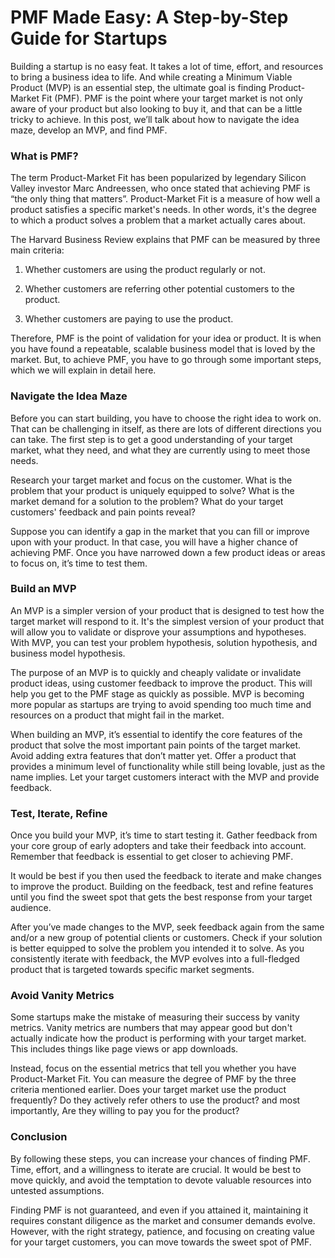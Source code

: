 # PMF Made Easy: A Step-by-Step Guide for Startups

Building a startup is no easy feat. It takes a lot of time, effort, and resources to bring a business idea to life. And while creating a Minimum Viable Product (MVP) is an essential step, the ultimate goal is finding Product-Market Fit (PMF). PMF is the point where your target market is not only aware of your product but also looking to buy it, and that can be a little tricky to achieve. In this post, we’ll talk about how to navigate the idea maze, develop an MVP, and find PMF.

### What is PMF?

The term Product-Market Fit has been popularized by legendary Silicon Valley investor Marc Andreessen, who once stated that achieving PMF is “the only thing that matters”. Product-Market Fit is a measure of how well a product satisfies a specific market's needs. In other words, it's the degree to which a product solves a problem that a market actually cares about.

The Harvard Business Review explains that PMF can be measured by three main criteria:

1. Whether customers are using the product regularly or not.

2. Whether customers are referring other potential customers to the product.

3. Whether customers are paying to use the product.

Therefore, PMF is the point of validation for your idea or product. It is when you have found a repeatable, scalable business model that is loved by the market. But, to achieve PMF, you have to go through some important steps, which we will explain in detail here.

### Navigate the Idea Maze

Before you can start building, you have to choose the right idea to work on. That can be challenging in itself, as there are lots of different directions you can take. The first step is to get a good understanding of your target market, what they need, and what they are currently using to meet those needs.

Research your target market and focus on the customer. What is the problem that your product is uniquely equipped to solve? What is the market demand for a solution to the problem? What do your target customers' feedback and pain points reveal?

Suppose you can identify a gap in the market that you can fill or improve upon with your product. In that case, you will have a higher chance of achieving PMF. Once you have narrowed down a few product ideas or areas to focus on, it’s time to test them.

### Build an MVP

An MVP is a simpler version of your product that is designed to test how the target market will respond to it. It's the simplest version of your product that will allow you to validate or disprove your assumptions and hypotheses. With MVP, you can test your problem hypothesis, solution hypothesis, and business model hypothesis.

The purpose of an MVP is to quickly and cheaply validate or invalidate product ideas, using customer feedback to improve the product. This will help you get to the PMF stage as quickly as possible. MVP is becoming more popular as startups are trying to avoid spending too much time and resources on a product that might fail in the market.

When building an MVP, it’s essential to identify the core features of the product that solve the most important pain points of the target market. Avoid adding extra features that don’t matter yet. Offer a product that provides a minimum level of functionality while still being lovable, just as the name implies. Let your target customers interact with the MVP and provide feedback.

### Test, Iterate, Refine

Once you build your MVP, it’s time to start testing it. Gather feedback from your core group of early adopters and take their feedback into account. Remember that feedback is essential to get closer to achieving PMF.

It would be best if you then used the feedback to iterate and make changes to improve the product. Building on the feedback, test and refine features until you find the sweet spot that gets the best response from your target audience.

After you’ve made changes to the MVP, seek feedback again from the same and/or a new group of potential clients or customers. Check if your solution is better equipped to solve the problem you intended it to solve. As you consistently iterate with feedback, the MVP evolves into a full-fledged product that is targeted towards specific market segments.

### Avoid Vanity Metrics

Some startups make the mistake of measuring their success by vanity metrics. Vanity metrics are numbers that may appear good but don't actually indicate how the product is performing with your target market. This includes things like page views or app downloads.

Instead, focus on the essential metrics that tell you whether you have Product-Market Fit. You can measure the degree of PMF by the three criteria mentioned earlier. Does your target market use the product frequently? Do they actively refer others to use the product? and most importantly, Are they willing to pay you for the product?

### Conclusion

By following these steps, you can increase your chances of finding PMF. Time, effort, and a willingness to iterate are crucial. It would be best to move quickly, and avoid the temptation to devote valuable resources into untested assumptions.

Finding PMF is not guaranteed, and even if you attained it, maintaining it requires constant diligence as the market and consumer demands evolve. However, with the right strategy, patience, and focusing on creating value for your target customers, you can move towards the sweet spot of PMF.